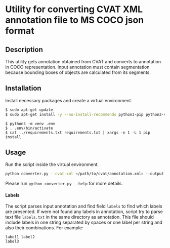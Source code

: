 # Utility for converting CVAT XML annotation file to MS COCO json format

## Description

This utility gets annotation obtained from CVAT and converts to annotation in COCO representation. Input annotation must contain segmentation because bounding boxes of objects are calculated from its segments.

## Installation

Install necessary packages and create a virtual environment.

```bash
$ sudo apt-get update
$ sudo apt-get install -y --no-install-recommends python3-pip python3-venv python3-dev python3-tk libgtk-3-dev gcc
```

```
$ python3 -m venv .env
$ . .env/bin/activate
$ cat ../requirements.txt requirements.txt | xargs -n 1 -L 1 pip install
```

## Usage

Run the script inside the virtual environment.

```bash
python converter.py --cvat-xml </path/to/cvat/annotation.xml> --output </path/to/output/coco/annotation.json> --image-dir </path/to/directory/with/images> --draw </path/to/save/directory> --draw_labels --use_background_label
```

Please run `python converter.py --help` for more details.

#### Labels
The script parses input annotation and find field `labels` to find which labels are presented. If were not found any labels in annotation, script try to parse text file `labels.txt` in the same directory as annotation. This file should include labels in one string separated by spaces or one label per string and also their combinations. For example:
```
label1 label2
label3
```

